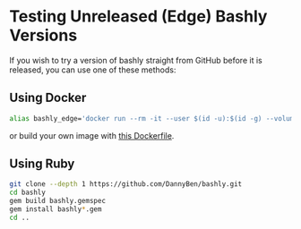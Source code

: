 # Testing Unreleased (Edge) Bashly Versions

If you wish to try a version of bashly straight from GitHub before it is
released, you can use one of these methods:

## Using Docker

```bash
alias bashly_edge='docker run --rm -it --user $(id -u):$(id -g) --volume "$PWD:/app" dannyben/bashly:edge'
```

or build your own image with [this Dockerfile](Dockerfile).

## Using Ruby

```bash
git clone --depth 1 https://github.com/DannyBen/bashly.git
cd bashly
gem build bashly.gemspec
gem install bashly*.gem
cd ..
```
